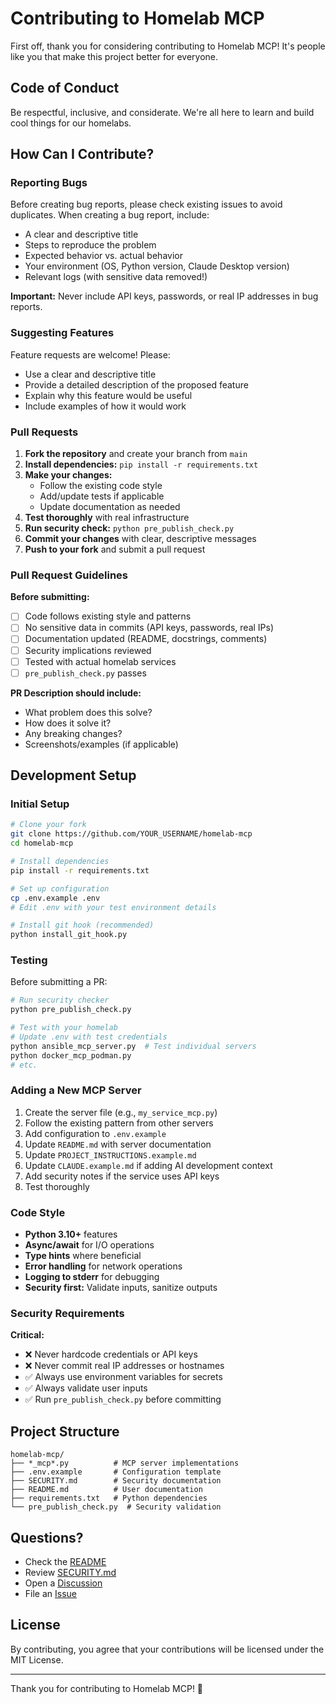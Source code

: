 # Contributing to Homelab MCP

First off, thank you for considering contributing to Homelab MCP! It's people like you that make this project better for everyone.

## Code of Conduct

Be respectful, inclusive, and considerate. We're all here to learn and build cool things for our homelabs.

## How Can I Contribute?

### Reporting Bugs

Before creating bug reports, please check existing issues to avoid duplicates. When creating a bug report, include:

- A clear and descriptive title
- Steps to reproduce the problem
- Expected behavior vs. actual behavior
- Your environment (OS, Python version, Claude Desktop version)
- Relevant logs (with sensitive data removed!)

**Important:** Never include API keys, passwords, or real IP addresses in bug reports.

### Suggesting Features

Feature requests are welcome! Please:

- Use a clear and descriptive title
- Provide a detailed description of the proposed feature
- Explain why this feature would be useful
- Include examples of how it would work

### Pull Requests

1. **Fork the repository** and create your branch from `main`
2. **Install dependencies:** `pip install -r requirements.txt`
3. **Make your changes:**
   - Follow the existing code style
   - Add/update tests if applicable
   - Update documentation as needed
4. **Test thoroughly** with real infrastructure
5. **Run security check:** `python pre_publish_check.py`
6. **Commit your changes** with clear, descriptive messages
7. **Push to your fork** and submit a pull request

### Pull Request Guidelines

**Before submitting:**
- [ ] Code follows existing style and patterns
- [ ] No sensitive data in commits (API keys, passwords, real IPs)
- [ ] Documentation updated (README, docstrings, comments)
- [ ] Security implications reviewed
- [ ] Tested with actual homelab services
- [ ] `pre_publish_check.py` passes

**PR Description should include:**
- What problem does this solve?
- How does it solve it?
- Any breaking changes?
- Screenshots/examples (if applicable)

## Development Setup

### Initial Setup

```bash
# Clone your fork
git clone https://github.com/YOUR_USERNAME/homelab-mcp
cd homelab-mcp

# Install dependencies
pip install -r requirements.txt

# Set up configuration
cp .env.example .env
# Edit .env with your test environment details

# Install git hook (recommended)
python install_git_hook.py
```

### Testing

Before submitting a PR:

```bash
# Run security checker
python pre_publish_check.py

# Test with your homelab
# Update .env with test credentials
python ansible_mcp_server.py  # Test individual servers
python docker_mcp_podman.py
# etc.
```

### Adding a New MCP Server

1. Create the server file (e.g., `my_service_mcp.py`)
2. Follow the existing pattern from other servers
3. Add configuration to `.env.example`
4. Update `README.md` with server documentation
5. Update `PROJECT_INSTRUCTIONS.example.md`
6. Update `CLAUDE.example.md` if adding AI development context
7. Add security notes if the service uses API keys
8. Test thoroughly

### Code Style

- **Python 3.10+** features
- **Async/await** for I/O operations
- **Type hints** where beneficial
- **Error handling** for network operations
- **Logging to stderr** for debugging
- **Security first:** Validate inputs, sanitize outputs

### Security Requirements

**Critical:**
- ❌ Never hardcode credentials or API keys
- ❌ Never commit real IP addresses or hostnames
- ✅ Always use environment variables for secrets
- ✅ Always validate user inputs
- ✅ Run `pre_publish_check.py` before committing

## Project Structure

```
homelab-mcp/
├── *_mcp*.py          # MCP server implementations
├── .env.example       # Configuration template
├── SECURITY.md        # Security documentation
├── README.md          # User documentation
├── requirements.txt   # Python dependencies
└── pre_publish_check.py  # Security validation
```

## Questions?

- Check the [README](README.md)
- Review [SECURITY.md](SECURITY.md)
- Open a [Discussion](https://github.com/bjeans/homelab-mcp/discussions)
- File an [Issue](https://github.com/bjeans/homelab-mcp/issues)

## License

By contributing, you agree that your contributions will be licensed under the MIT License.

---

Thank you for contributing to Homelab MCP! 🚀
